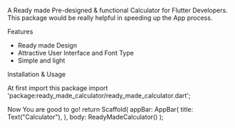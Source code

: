 A Ready made Pre-designed & functional Calculator for Flutter Developers. This package would be really helpful in speeding up the App process.

Features
- Ready made Design
- Attractive User Interface and Font Type
- Simple and light

Installation & Usage

At first import this package
import 'package:ready_made_calculator/ready_made_calculator.dart';

Now You are good to go!
 return Scaffold(
    appBar: AppBar(
    title: Text("Calculator"),
    ),
    body: ReadyMadeCalculator()
 );

